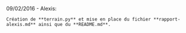 09/02/2016 - Alexis:

    Création de **terrain.py** et mise en place du fichier **rapport-alexis.md** ainsi que du **README.md**.
